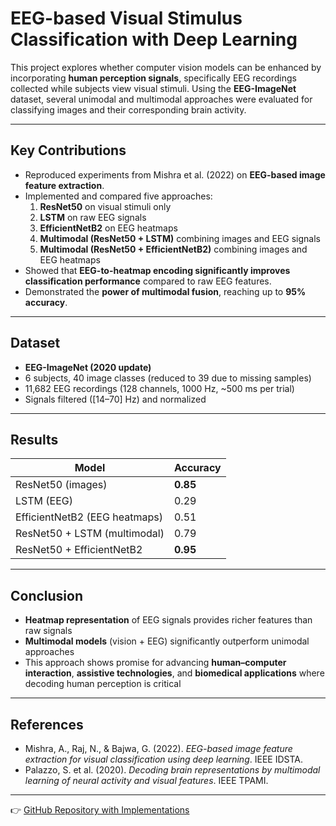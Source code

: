 # EEG-based Visual Stimulus Classification with Deep Learning

This project explores whether computer vision models can be enhanced by incorporating **human perception signals**, specifically EEG recordings collected while subjects view visual stimuli. Using the **EEG-ImageNet** dataset, several unimodal and multimodal approaches were evaluated for classifying images and their corresponding brain activity.

---

## Key Contributions
- Reproduced experiments from Mishra et al. (2022) on **EEG-based image feature extraction**.  
- Implemented and compared five approaches:  
  1. **ResNet50** on visual stimuli only  
  2. **LSTM** on raw EEG signals  
  3. **EfficientNetB2** on EEG heatmaps  
  4. **Multimodal (ResNet50 + LSTM)** combining images and EEG signals  
  5. **Multimodal (ResNet50 + EfficientNetB2)** combining images and EEG heatmaps  
- Showed that **EEG-to-heatmap encoding significantly improves classification performance** compared to raw EEG features.  
- Demonstrated the **power of multimodal fusion**, reaching up to **95% accuracy**.

---

## Dataset
- **EEG-ImageNet (2020 update)**  
- 6 subjects, 40 image classes (reduced to 39 due to missing samples)  
- 11,682 EEG recordings (128 channels, 1000 Hz, ~500 ms per trial)  
- Signals filtered ([14–70] Hz) and normalized  

---

## Results

| Model                        | Accuracy |
|------------------------------|----------|
| ResNet50 (images)            | **0.85** |
| LSTM (EEG)                   | 0.29     |
| EfficientNetB2 (EEG heatmaps)| 0.51     |
| ResNet50 + LSTM (multimodal) | 0.79     |
| ResNet50 + EfficientNetB2    | **0.95** |

---

## Conclusion
- **Heatmap representation** of EEG signals provides richer features than raw signals  
- **Multimodal models** (vision + EEG) significantly outperform unimodal approaches  
- This approach shows promise for advancing **human–computer interaction**, **assistive technologies**, and **biomedical applications** where decoding human perception is critical  

---

## References
- Mishra, A., Raj, N., & Bajwa, G. (2022). *EEG-based image feature extraction for visual classification using deep learning*. IEEE IDSTA.  
- Palazzo, S. et al. (2020). *Decoding brain representations by multimodal learning of neural activity and visual features*. IEEE TPAMI.  

---

👉 [GitHub Repository with Implementations](https://github.com/masatio/eeg_feature_extraction_using_deep_learning)

